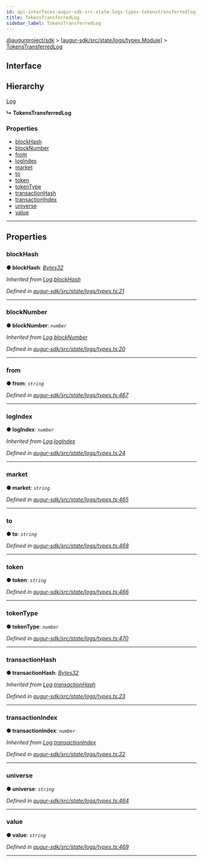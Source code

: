 ```yaml
---
id: api-interfaces-augur-sdk-src-state-logs-types-tokenstransferredlog
title: TokensTransferredLog
sidebar_label: TokensTransferredLog
---
```


[@augurproject/sdk](api-readme.md) > [[augur-sdk/src/state/logs/types Module]](api-modules-augur-sdk-src-state-logs-types-module.md) > [TokensTransferredLog](api-interfaces-augur-sdk-src-state-logs-types-tokenstransferredlog.md)

## Interface

## Hierarchy

 [Log](api-interfaces-augur-sdk-src-state-logs-types-log.md)

**↳ TokensTransferredLog**

### Properties

* [blockHash](api-interfaces-augur-sdk-src-state-logs-types-tokenstransferredlog.md#blockhash)
* [blockNumber](api-interfaces-augur-sdk-src-state-logs-types-tokenstransferredlog.md#blocknumber)
* [from](api-interfaces-augur-sdk-src-state-logs-types-tokenstransferredlog.md#from)
* [logIndex](api-interfaces-augur-sdk-src-state-logs-types-tokenstransferredlog.md#logindex)
* [market](api-interfaces-augur-sdk-src-state-logs-types-tokenstransferredlog.md#market)
* [to](api-interfaces-augur-sdk-src-state-logs-types-tokenstransferredlog.md#to)
* [token](api-interfaces-augur-sdk-src-state-logs-types-tokenstransferredlog.md#token)
* [tokenType](api-interfaces-augur-sdk-src-state-logs-types-tokenstransferredlog.md#tokentype)
* [transactionHash](api-interfaces-augur-sdk-src-state-logs-types-tokenstransferredlog.md#transactionhash)
* [transactionIndex](api-interfaces-augur-sdk-src-state-logs-types-tokenstransferredlog.md#transactionindex)
* [universe](api-interfaces-augur-sdk-src-state-logs-types-tokenstransferredlog.md#universe)
* [value](api-interfaces-augur-sdk-src-state-logs-types-tokenstransferredlog.md#value)

---

## Properties

<a id="blockhash"></a>

###  blockHash

**● blockHash**: *[Bytes32](api-modules-augur-sdk-src-state-logs-types-module.md#bytes32)*

*Inherited from [Log](api-interfaces-augur-sdk-src-state-logs-types-log.md).[blockHash](api-interfaces-augur-sdk-src-state-logs-types-log.md#blockhash)*

*Defined in [augur-sdk/src/state/logs/types.ts:21](https://github.com/AugurProject/augur/blob/0787bf1a23/packages/augur-sdk/src/state/logs/types.ts#L21)*

___
<a id="blocknumber"></a>

###  blockNumber

**● blockNumber**: *`number`*

*Inherited from [Log](api-interfaces-augur-sdk-src-state-logs-types-log.md).[blockNumber](api-interfaces-augur-sdk-src-state-logs-types-log.md#blocknumber)*

*Defined in [augur-sdk/src/state/logs/types.ts:20](https://github.com/AugurProject/augur/blob/0787bf1a23/packages/augur-sdk/src/state/logs/types.ts#L20)*

___
<a id="from"></a>

###  from

**● from**: *`string`*

*Defined in [augur-sdk/src/state/logs/types.ts:467](https://github.com/AugurProject/augur/blob/0787bf1a23/packages/augur-sdk/src/state/logs/types.ts#L467)*

___
<a id="logindex"></a>

###  logIndex

**● logIndex**: *`number`*

*Inherited from [Log](api-interfaces-augur-sdk-src-state-logs-types-log.md).[logIndex](api-interfaces-augur-sdk-src-state-logs-types-log.md#logindex)*

*Defined in [augur-sdk/src/state/logs/types.ts:24](https://github.com/AugurProject/augur/blob/0787bf1a23/packages/augur-sdk/src/state/logs/types.ts#L24)*

___
<a id="market"></a>

###  market

**● market**: *`string`*

*Defined in [augur-sdk/src/state/logs/types.ts:465](https://github.com/AugurProject/augur/blob/0787bf1a23/packages/augur-sdk/src/state/logs/types.ts#L465)*

___
<a id="to"></a>

###  to

**● to**: *`string`*

*Defined in [augur-sdk/src/state/logs/types.ts:468](https://github.com/AugurProject/augur/blob/0787bf1a23/packages/augur-sdk/src/state/logs/types.ts#L468)*

___
<a id="token"></a>

###  token

**● token**: *`string`*

*Defined in [augur-sdk/src/state/logs/types.ts:466](https://github.com/AugurProject/augur/blob/0787bf1a23/packages/augur-sdk/src/state/logs/types.ts#L466)*

___
<a id="tokentype"></a>

###  tokenType

**● tokenType**: *`number`*

*Defined in [augur-sdk/src/state/logs/types.ts:470](https://github.com/AugurProject/augur/blob/0787bf1a23/packages/augur-sdk/src/state/logs/types.ts#L470)*

___
<a id="transactionhash"></a>

###  transactionHash

**● transactionHash**: *[Bytes32](api-modules-augur-sdk-src-state-logs-types-module.md#bytes32)*

*Inherited from [Log](api-interfaces-augur-sdk-src-state-logs-types-log.md).[transactionHash](api-interfaces-augur-sdk-src-state-logs-types-log.md#transactionhash)*

*Defined in [augur-sdk/src/state/logs/types.ts:23](https://github.com/AugurProject/augur/blob/0787bf1a23/packages/augur-sdk/src/state/logs/types.ts#L23)*

___
<a id="transactionindex"></a>

###  transactionIndex

**● transactionIndex**: *`number`*

*Inherited from [Log](api-interfaces-augur-sdk-src-state-logs-types-log.md).[transactionIndex](api-interfaces-augur-sdk-src-state-logs-types-log.md#transactionindex)*

*Defined in [augur-sdk/src/state/logs/types.ts:22](https://github.com/AugurProject/augur/blob/0787bf1a23/packages/augur-sdk/src/state/logs/types.ts#L22)*

___
<a id="universe"></a>

###  universe

**● universe**: *`string`*

*Defined in [augur-sdk/src/state/logs/types.ts:464](https://github.com/AugurProject/augur/blob/0787bf1a23/packages/augur-sdk/src/state/logs/types.ts#L464)*

___
<a id="value"></a>

###  value

**● value**: *`string`*

*Defined in [augur-sdk/src/state/logs/types.ts:469](https://github.com/AugurProject/augur/blob/0787bf1a23/packages/augur-sdk/src/state/logs/types.ts#L469)*

___

